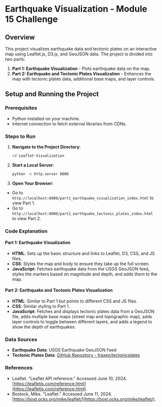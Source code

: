 # Earthquake Visualization - Module 15 Challenge

## Overview
This project visualizes earthquake data and tectonic plates on an interactive map using Leaflet.js, D3.js, and GeoJSON data. The project is divided into two parts:

1. **Part 1: Earthquake Visualization** - Plots earthquake data on the map.
2. **Part 2: Earthquake and Tectonic Plates Visualization** - Enhances the map with tectonic plates data, additional base maps, and layer controls.

## Setup and Running the Project

### Prerequisites
- Python installed on your machine.
- Internet connection to fetch external libraries from CDNs.

### Steps to Run
1. **Navigate to the Project Directory**:
   ```sh
   cd Leaflet-Visualization

2. **Start a Local Server**:
	```sh
	python -m http.server 8000

3. **Open Your Browser**:

-   Go to  `http://localhost:8000/part1_earthquake_visualization_index.html`  to view Part 1.
-   Go to  `http://localhost:8000/part2_earthquake_tectonic_plates_index.html`  to view Part 2.

### Code Explanation

#### Part 1: Earthquake Visualization

-   **HTML**: Sets up the basic structure and links to Leaflet, D3, CSS, and JS files.
-   **CSS**: Styles the map and body to ensure they take up the full screen.
-   **JavaScript**: Fetches earthquake data from the USGS GeoJSON feed, styles the markers based on magnitude and depth, and adds them to the map.

#### Part 2: Earthquake and Tectonic Plates Visualization

-   **HTML**: Similar to Part 1 but points to different CSS and JS files.
-   **CSS**: Similar styling to Part 1.
-   **JavaScript**: Fetches and displays tectonic plates data from a GeoJSON file, adds multiple base maps (street map and topographic map), adds layer controls to toggle between different layers, and adds a legend to show the depth of earthquakes.

### Data Sources

-   **Earthquake Data**:  USGS Earthquake GeoJSON Feed
-   **Tectonic Plates Data**:  [GitHub Repository - fraxen/tectonicplates](https://github.com/fraxen/tectonicplates)

### References

- Leaflet. "Leaflet API reference." Accessed June 10, 2024. [https://leafletjs.com/reference.html](https://leafletjs.com/reference.html).
- Bostock, Mike. "Leaflet." Accessed June 11, 2024. [https://bost.ocks.org/mike/leaflet/](https://bost.ocks.org/mike/leaflet/).
